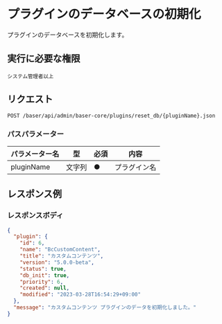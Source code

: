 # プラグインのデータベースの初期化

プラグインのデータベースを初期化します。

## 実行に必要な権限

```
システム管理者以上
```

## リクエスト
```
POST /baser/api/admin/baser-core/plugins/reset_db/{pluginName}.json
```

### パスパラメーター

| パラメーター名 | 型     | 必須  | 内容     |
|---------|-------|-----|--------|
| pluginName　   | 文字列	 | ●   | プラグイン名 |

## レスポンス例

### レスポンスボディ

```json
{
  "plugin": {
    "id": 6,
    "name": "BcCustomContent",
    "title": "カスタムコンテンツ",
    "version": "5.0.0-beta",
    "status": true,
    "db_init": true,
    "priority": 6,
    "created": null,
    "modified": "2023-03-28T16:54:29+09:00"
  },
  "message": "カスタムコンテンツ プラグインのデータを初期化しました。"
}
```
